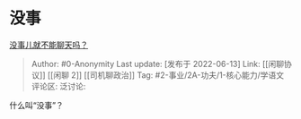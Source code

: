 # 没事
[没事儿就不能聊天吗？](https://www.zhihu.com/question/490296560/answer/2527258580)

> Author: #0-Anonymity
> Last update: [发布于 2022-06-13]
> Link: [[闲聊协议]] [[闲聊 2]] [[司机聊政治]]
> Tag: #2-事业/2A-功夫/1-核心能力/学语文
> 评论区:
> 泛讨论:

什么叫“没事”？
